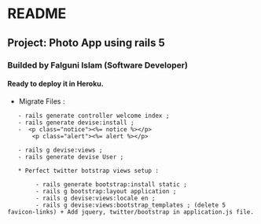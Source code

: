 # README

## Project: Photo App using rails 5

### Builded by Falguni Islam (Software Developer)

#### Ready to deploy it in Heroku.


*  Migrate Files :
```
   - rails generate controller welcome index ;
   - rails generate devise:install ;
   -  <p class="notice"><%= notice %></p>
       <p class="alert"><%= alert %></p>

   - rails g devise:views ;
   - rails generate devise User ;

   * Perfect twitter botstrap views setup :

		- rails generate bootstrap:install static ;
		- rails g bootstrap:layout application ;
		- rails g devise:views:locale en ;
		- rails g devise:views:bootstrap_templates ; (delete 5 favicon-links) + Add jquery, twitter/bootstrap in application.js file.

